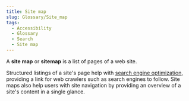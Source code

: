 ```yaml
---
title: Site map
slug: Glossary/Site_map
tags:
  - Accessibility
  - Glossary
  - Search
  - Site map
---
```

A **site map** or **sitemap** is a list of pages of a web site.

Structured listings of a site's page help with [search engine optimization](/en-US/docs/Glossary/SEO), providing a link for web crawlers such as search engines to follow. Site maps also help users with site navigation by providing an overview of a site's content in a single glance.

